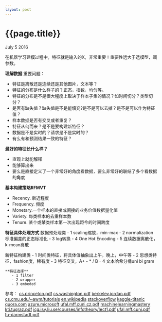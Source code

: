 ```yaml
---
layout: post
---
```


{{page.title}}
====
<p class="meta">July 5 2016</p>

在机器学习建模过程中，特征就是输入的X，非常重要！重要性远大于选模型，调参数。

**理解数据**
重要问题：
 - 特征是离散还是连续还是其他图片，文本等？
 - 特征的分布是什么样子的？正态，指数，均匀等。
 - 特征的分布是不是很大程度上取决于样本子集的情况？如时间切分？类型切分？
 - 是否有缺失值？缺失值是不是能填充?是不是可以去掉？是不是可以作为特征值？
 - 样本数据是否有交叉或者重复？
 - 特征从何而来？是不是要构建新特征？
 - 数据是不是实时的？请求是不是实时的？
 - 有么有和预测结果一致的特征？

**最好的特征长什么样？**
 - 直观上就能解释
 - 能够算出来
 - 要么是直接定义了一个非常好的角度看数据，要么非常好的联结了多个看数据的角度

**基本构建策略RFMVT**
 - Recency. 新近程度
 - Frequency. 频度
 - Monetary.一个样本的直接或间接的业务价值数据量化值
 - Variety. 每类样本的去重样本数
 - Tenure. 某个或某类样本第一次出现距今的时间跨度

**特征具体处理方式**
  数据预处理类
    - 1 scaling缩放，min-max
    - 2 normalization 标准偏差的正态标准化
    - 3 log转换
    - 4 One Hot Encoding
    - 5 连续数据离散化，k-mean离散

  新特征构建类
      - 1 时间类特征，将具体值抽象出上午，晚上，中午等
      - 2 思想类特征，fashion度，稀有度
      - 3 特征交叉，A+ - \* / B
      - 4 文本哈希分桶uni bi gram
    
    **特征选择**
       - 1 filter
       - 2 wrapper
       - 3 embeded

参考：
[cs.princeton.pdf](http://www.cs.princeton.edu/courses/archive/spring10/cos424/slides/18-feat.pdf)
[cs.washington.pdf](http://homes.cs.washington.edu/~pedrod/papers/cacm12.pdf)
[berkeley.jordan.pdf](https://people.eecs.berkeley.edu/~jordan/courses/294-fall09/lectures/feature/slides.pdf)
[cs.cmu.edu/~awm/tutorials](http://www.cs.cmu.edu/~awm/tutorials)
[en.wikipedia](https://en.wikipedia.org/wiki/Feature_engineering)
[stackoverflow](http://stackoverflow.com/questions/2674430/how-to-engineer-features-for-machine-learning)
[kaggle-titanic](http://trevorstephens.com/kaggle-titanic-tutorial/r-part-4-feature-engineering/)
[quora.com](https://www.quora.com/What-are-some-best-practices-in-Feature-Engineering)
[azure.microsoft](https://azure.microsoft.com/en-us/documentation/articles/machine-learning-feature-selection-and-engineering/)
[ufal.mff.cuni.cz.pdf](https://ufal.mff.cuni.cz/~zabokrtsky/courses/npfl104/html/feature_engineering.pdf)
[machinelearningmastery](http://machinelearningmastery.com/discover-feature-engineering-how-to-engineer-features-and-how-to-get-good-at-it/)
[kti.tugraz.pdf](http://kti.tugraz.at/staff/denis/courses/kddm1/featureengineering.pdf)
[icg.isy.liu.se/courses/infotheory/lect1.pdf](http://www.icg.isy.liu.se/courses/infotheory/lect1.pdf)
[ufal.mff.cuni.pdf](http://umff.cuni.cz/~zabokrtsky/courses/npfl104/html/feature_engineering.pdf)   
[tu-darmstadt.pdf](http://www.ke.tu-darmstadt.de/lehre/archiv/ss06/web-mining/wm-features.pdf)
